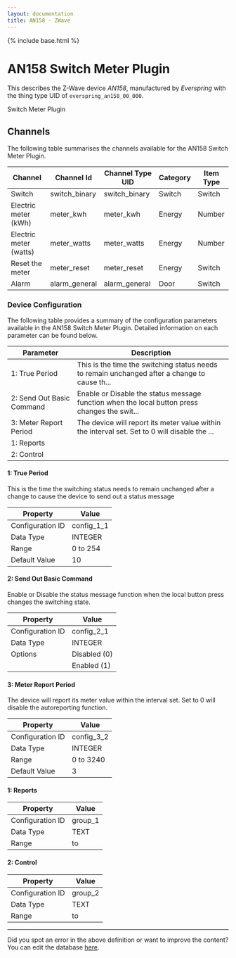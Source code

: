 ```yaml
---
layout: documentation
title: AN158 - ZWave
---
```


{% include base.html %}

# AN158 Switch Meter Plugin

This describes the Z-Wave device *AN158*, manufactured by *Everspring* with the thing type UID of ```everspring_an158_00_000```. 

Switch Meter Plugin


## Channels
The following table summarises the channels available for the AN158 Switch Meter Plugin.

| Channel | Channel Id | Channel Type UID | Category | Item Type |
|---------|------------|------------------|----------|-----------|
| Switch | switch_binary | switch_binary | Switch | Switch |
| Electric meter (kWh) | meter_kwh | meter_kwh | Energy | Number |
| Electric meter (watts) | meter_watts | meter_watts | Energy | Number |
| Reset the meter | meter_reset | meter_reset | Energy | Switch |
| Alarm | alarm_general | alarm_general | Door | Switch |


### Device Configuration
The following table provides a summary of the configuration parameters available in the AN158 Switch Meter Plugin.
Detailed information on each parameter can be found below.

| Parameter   | Description |
|-------------|-------------|
| 1: True Period | This is the time the switching status needs to remain unchanged after a change to cause th... |
| 2: Send Out Basic Command | Enable or Disable the status message function when the local button press changes the swit... |
| 3: Meter Report Period | The device will report its meter value within the interval set. Set to 0 will disable the ... |
| 1: Reports |  |
| 2: Control |  |


#### 1: True Period

This is the time the switching status needs to remain unchanged after a change to cause the device to send out a status message


| Property         | Value    |
|------------------|----------|
| Configuration ID | config_1_1 |
| Data Type        | INTEGER |
| Range | 0 to 254 |
| Default Value | 10 |


#### 2: Send Out Basic Command

Enable or Disable the status message function when the local button press changes the switching state.


| Property         | Value    |
|------------------|----------|
| Configuration ID | config_2_1 |
| Data Type        | INTEGER || Default Value | 0 |
| Options | Disabled (0) |
|  | Enabled (1) |


#### 3: Meter Report Period

The device will report its meter value within the interval set. Set to 0 will disable the autoreporting function.


| Property         | Value    |
|------------------|----------|
| Configuration ID | config_3_2 |
| Data Type        | INTEGER |
| Range | 0 to 3240 |
| Default Value | 3 |


#### 1: Reports


| Property         | Value    |
|------------------|----------|
| Configuration ID | group_1 |
| Data Type        | TEXT |
| Range |  to  |


#### 2: Control


| Property         | Value    |
|------------------|----------|
| Configuration ID | group_2 |
| Data Type        | TEXT |
| Range |  to  |


---

Did you spot an error in the above definition or want to improve the content?
You can edit the database [here](http://www.cd-jackson.com/index.php/zwave/zwave-device-database/zwave-device-list/devicesummary/27).

